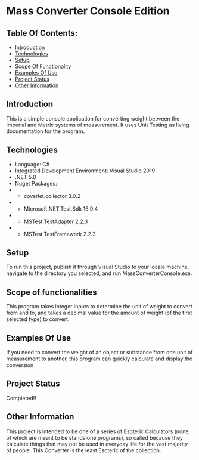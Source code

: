 # Mass Converter Console Edition

## Table Of Contents:
* [Introduction](#introduction)
* [Technologies](#technologies)
* [Setup](#setup)
* [Scope Of Functionality](#scope-of-functionality)
* [Examples Of Use](#examples-of-use)
* [Project Status](#project-status)
* [Other Information](#other-information)

## Introduction
This is a simple console application for converting weight between the Imperial and Metric systems of measurement. It uses Unit Testing as living documentation for the program.

## Technologies
* Language: C#
* Integrated Development Environment: Visual Studio 2019
* .NET 5.0
* Nuget Packages:
* 	- coverlet.collector		3.0.2
* 	- Microsoft.NET.Test.Sdk	16.9.4
* 	- MSTest.TestAdapter		2.2.3
* 	- MSTest.TestFramework		2.2.3

## Setup
To run this project, publish it through Visual Studio to your locale machine, navigate to the directory you selected, and run MassConverterConsole.exe.

## Scope of functionalities
This program takes integer inputs to determine the unit of weight to convert from and to, and takes a decimal value for the amount of weight (of the first selected type) to convert.

## Examples Of Use
If you need to convert the weight of an object or substance from one unit of measurement to another, this program can quickly calculate and display the conversion

## Project Status
Completed!!

## Other Information
This project is intended to be one of a series of Esoteric Calculators (none of which are meant to be standalone programs), so called because they calculate things that may not be used in everyday life for the vast majority of people. This Converter is the least Esoteric of the collection.
